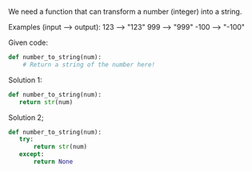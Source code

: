 We need a function that can transform a number (integer) into a string.


Examples (input --> output):
123  --> "123"
999  --> "999"
-100 --> "-100"

Given code:

```python
def number_to_string(num):
    # Return a string of the number here!
 ```
 
 Solution 1:
 
 ```python
 def number_to_string(num):
    return str(num)
  ```
  
 Solution 2;
 
 ```python
 def number_to_string(num):
    try:
        return str(num)
    except:
        return None
  ```      
